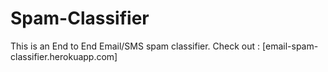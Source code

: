 # Spam-Classifier

This is an End to End Email/SMS spam classifier. Check out : [email-spam-classifier.herokuapp.com]
